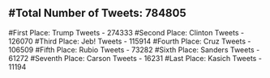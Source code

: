 #Total Number of Tweets: 784805 
---
#First Place: Trump Tweets - 274333
#Second Place: Clinton Tweets - 126070
#Third Place: Jeb! Tweets - 115914
#Fourth Place: Cruz Tweets - 106509
#Fifth Place: Rubio Tweets - 73282
#Sixth Place: Sanders Tweets - 61272
#Seventh Place: Carson Tweets - 16231
#Last Place: Kasich Tweets - 11194
